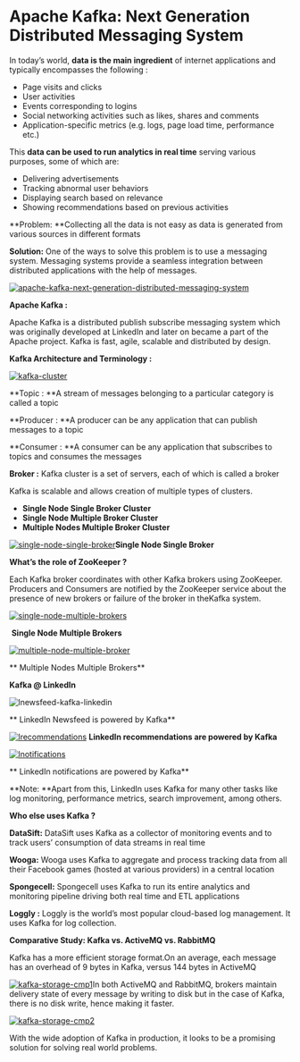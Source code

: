 # Apache Kafka: Next Generation Distributed Messaging System

In today’s world, **data is the main ingredient** of internet applications and typically encompasses the following :

- Page visits and clicks
- User activities
- Events corresponding to logins
- Social networking activities such as likes, shares and comments
- Application-specific metrics (e.g. logs, page load time, performance etc.)

This **data can be used to run analytics in real time** serving various purposes, some of which are:

- Delivering advertisements
- Tracking abnormal user behaviors
- Displaying search based on relevance
- Showing recommendations based on previous activities

**Problem: **Collecting all the data is not easy as data is generated from various sources in different formats

**Solution:** One of the ways to solve this problem is to use a messaging system. Messaging systems provide a seamless integration between distributed applications with the help of messages.

[![apache-kafka-next-generation-distributed-messaging-system](https://d1jnx9ba8s6j9r.cloudfront.net/blog/wp-content/uploads/2015/11/apache-kafka.png)](https://www.edureka.co/apache-kafka)

**Apache Kafka :**

Apache Kafka is a distributed publish subscribe messaging system which was originally developed at LinkedIn and later on became a part of the Apache project. Kafka is fast, agile, scalable and distributed by design.

**Kafka Architecture and Terminology :**

[![kafka-cluster](https://d1jnx9ba8s6j9r.cloudfront.net/blog/wp-content/uploads/2015/11/kafka-cluster.jpg)](https://www.edureka.co/apache-kafka)

**Topic : **A stream of messages belonging to a particular category is called a topic

**Producer : **A producer can be any application that can publish messages to a topic

**Consumer : **A consumer can be any application that subscribes to topics and consumes the messages

**Broker :** Kafka cluster is a set of servers, each of which is called a broker

Kafka is scalable and allows creation of multiple types of clusters.

- **Single Node Single Broker Cluster**
- **Single Node Multiple Broker Cluster**
- **Multiple Nodes Multiple Broker Cluster**

[![single-node-single-broker](https://d1jnx9ba8s6j9r.cloudfront.net/blog/wp-content/uploads/2015/11/single-node-single-broker.jpg)](https://www.edureka.co/apache-kafka)**Single Node Single Broker**

**What’s the role of ZooKeeper ?**

Each Kafka broker coordinates with other Kafka brokers using ZooKeeper. Producers and Consumers are notified by the ZooKeeper service about the presence of new brokers or failure of the broker in theKafka system.

[![single-node-multiple-brokers](https://d1jnx9ba8s6j9r.cloudfront.net/blog/wp-content/uploads/2015/11/single-node-multiple-brokers.jpg)](https://d1jnx9ba8s6j9r.cloudfront.net/blog/wp-content/uploads/2015/11/single-node-multiple-brokers.jpg)

​                                                         **Single Node Multiple Brokers**

[![multiple-node-multiple-broker](https://d1jnx9ba8s6j9r.cloudfront.net/blog/wp-content/uploads/2015/11/multiple-node-multiple-broker.jpg)](https://www.edureka.co/apache-kafka)

**                                                         Multiple Nodes Multiple Brokers**

**Kafka @ LinkedIn**

![lnewsfeed-kafka-linkedin](https://d1jnx9ba8s6j9r.cloudfront.net/blog/wp-content/uploads/2015/11/lnewsfeed.png)

**                                                        LinkedIn Newsfeed is powered by Kafka**

[![lrecommendations](https://d1jnx9ba8s6j9r.cloudfront.net/blog/wp-content/uploads/2015/11/lrecommendations.png)](https://d1jnx9ba8s6j9r.cloudfront.net/blog/wp-content/uploads/2015/11/lrecommendations.png)                                           **LinkedIn recommendations are powered by Kafka**

[![lnotifications](https://d1jnx9ba8s6j9r.cloudfront.net/blog/wp-content/uploads/2015/11/lnotifications.png)](https://d1jnx9ba8s6j9r.cloudfront.net/blog/wp-content/uploads/2015/11/lnotifications.png)

**                                       LinkedIn notifications are powered by Kafka**

**Note: **Apart from this, LinkedIn uses Kafka for many other tasks like log monitoring, performance metrics, search improvement, among others.

**Who else uses Kafka ?**

**DataSift:** DataSift uses Kafka as a collector of monitoring events and to track users’ consumption of data streams in real time

**Wooga:** Wooga uses Kafka to aggregate and process tracking data from all their Facebook games (hosted at various providers) in a central location

**Spongecell:** Spongecell uses Kafka to run its entire analytics and monitoring pipeline driving both real time and ETL applications

**Loggly :** Loggly is the world’s most popular cloud-based log management. It uses Kafka for log collection.

**Comparative Study: Kafka vs. ActiveMQ vs. RabbitMQ**

Kafka has a more efficient storage format.On an average, each message has an overhead of 9 bytes in Kafka, versus 144 bytes in ActiveMQ

[![kafka-storage-cmp1](https://d1jnx9ba8s6j9r.cloudfront.net/blog/wp-content/uploads/2015/11/cmp1.png)](https://www.edureka.co/apache-kafka)In both ActiveMQ and RabbitMQ, brokers maintain delivery state of every message by writing to disk but in the case of Kafka, there is no disk write, hence making it faster.

[![kafka-storage-cmp2](https://d1jnx9ba8s6j9r.cloudfront.net/blog/wp-content/uploads/2015/11/cmp2.png)](https://www.edureka.co/apache-kafka)

With the wide adoption of Kafka in production, it looks to be a promising solution for solving real world problems. 